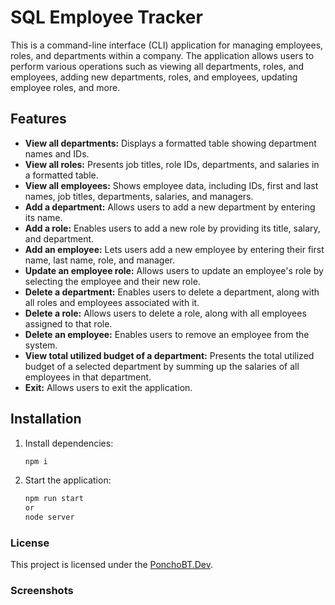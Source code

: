 # SQL Employee Tracker

This is a command-line interface (CLI) application for managing employees, roles, and departments within a company. The application allows users to perform various operations such as viewing all departments, roles, and employees, adding new departments, roles, and employees, updating employee roles, and more.

## Features

- **View all departments:** Displays a formatted table showing department names and IDs.
- **View all roles:** Presents job titles, role IDs, departments, and salaries in a formatted table.
- **View all employees:** Shows employee data, including IDs, first and last names, job titles, departments, salaries, and managers.
- **Add a department:** Allows users to add a new department by entering its name.
- **Add a role:** Enables users to add a new role by providing its title, salary, and department.
- **Add an employee:** Lets users add a new employee by entering their first name, last name, role, and manager.
- **Update an employee role:** Allows users to update an employee's role by selecting the employee and their new role.
- **Delete a department:** Enables users to delete a department, along with all roles and employees associated with it.
- **Delete a role:** Allows users to delete a role, along with all employees assigned to that role.
- **Delete an employee:** Enables users to remove an employee from the system.
- **View total utilized budget of a department:** Presents the total utilized budget of a selected department by summing up the salaries of all employees in that department.
- **Exit:** Allows users to exit the application.


## Installation

1. Install dependencies:
   ```bash
   npm i
2. Start the application:
   ```bash
   npm run start
   or
   node server
### License
This project is licensed under the [PonchoBT.Dev](LICENSE).

### Screenshots


